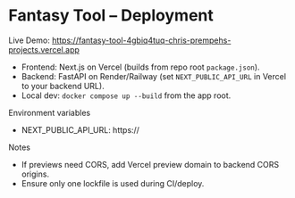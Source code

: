 # Fantasy Tool – Deployment

Live Demo: https://fantasy-tool-4gbiq4tuq-chris-prempehs-projects.vercel.app

- Frontend: Next.js on Vercel (builds from repo root `package.json`).
- Backend: FastAPI on Render/Railway (set `NEXT_PUBLIC_API_URL` in Vercel to your backend URL).
- Local dev: `docker compose up --build` from the app root.

Environment variables
- NEXT_PUBLIC_API_URL: https://<your-backend-domain>

Notes
- If previews need CORS, add Vercel preview domain to backend CORS origins.
- Ensure only one lockfile is used during CI/deploy.
